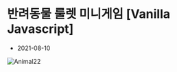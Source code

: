 # 반려동물 룰렛 미니게임 [Vanilla Javascript]

- 2021-08-10

![Animal22](https://user-images.githubusercontent.com/64029753/128844878-018a1fc7-7f19-4c81-8a42-501ff40d0909.gif)
